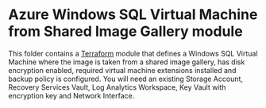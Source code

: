 # Azure Windows SQL Virtual Machine from Shared Image Gallery module

This folder contains a [Terraform](https://www.terraform.io/) module that defines a Windows SQL Virtual Machine where the image is taken from a shared image gallery, has disk encryption enabled, required virtual machine extensions installed and backup policy is configured. You will need an existing Storage Account, Recovery Services Vault, Log Analytics Workspace, Key Vault with encryption key and Network Interface.